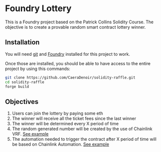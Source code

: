 # Foundry Lottery

This is a Foundry project based on the Patrick Collins Solidity Course.
The objective is to create a provable random smart contract lottery winner.

## Installation

You will need [git](https://github.com/git-guides/install-git) and [Foundry](https://book.getfoundry.sh/getting-started/installation) installed for this project to work.

Once those are installed, you should be able to have access to the entire project by using this commands:

```bash
git clone https://github.com/CaeraDenoir/solidity-raffle.git
cd solidity-raffle
forge build
```

## Objectives
1. Users can join the lottery by paying some eth
2. The winner will receive all the ticket fees since the last winner
3. The winner will be determined every X period of time
4. The random generated number will be created by the use of Chainlink VRF. [See example](https://docs.chain.link/vrf/v2/subscription/examples/get-a-random-number#create-and-fund-a-subscription)
5. The automation needed to trigger the contract after X period of time will be based on Chainlink Automation. [See example](https://docs.chain.link/quickstarts/time-based-upkeep)
